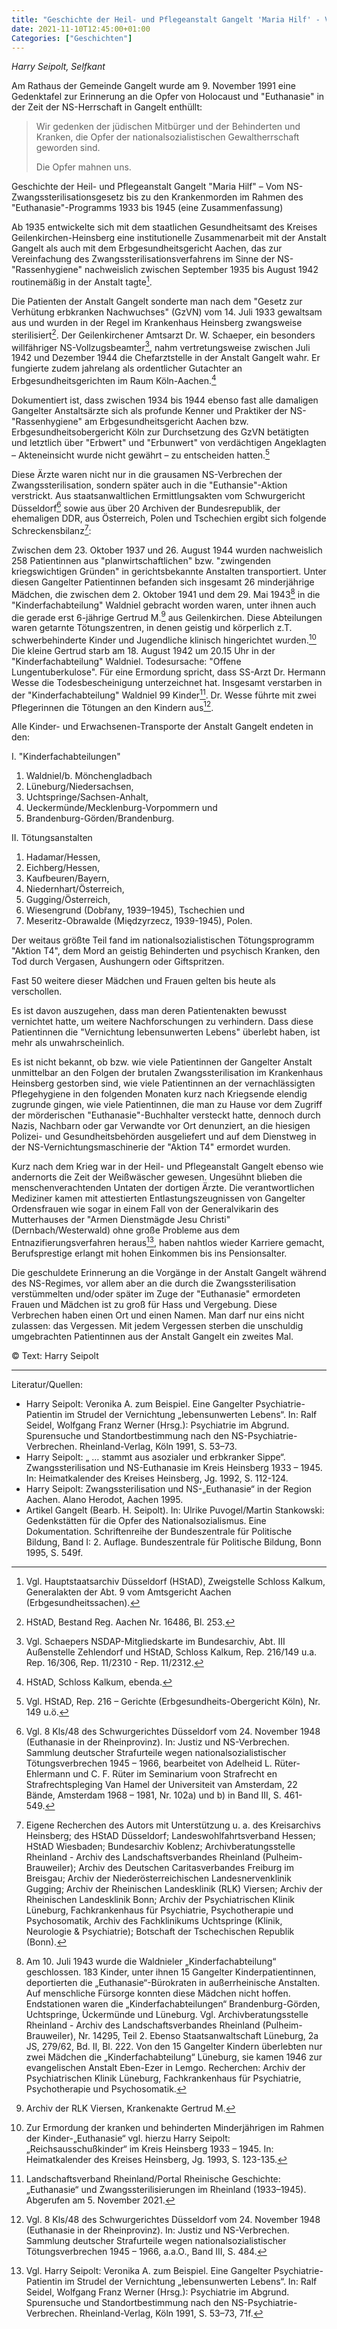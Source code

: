 ```yaml
---
title: "Geschichte der Heil- und Pflegeanstalt Gangelt 'Maria Hilf' - Vom NS-Zwangssterilisationsgesetz bis zu den Krankenmorden im Rahmen des 'Euthanasie'-Programms 1933 bis 1945 (eine Zusammenfassung)"
date: 2021-11-10T12:45:00+01:00
Categories: ["Geschichten"]
---
```

_Harry Seipolt, Selfkant_

Am Rathaus der Gemeinde Gangelt wurde am 9. November 1991 eine Gedenktafel zur Erinnerung an die Opfer von Holocaust und "Euthanasie" in der Zeit der NS-Herrschaft in Gangelt enthüllt:
> Wir gedenken der jüdischen Mitbürger und der Behinderten und Kranken,
> die Opfer der nationalsozialistischen Gewaltherrschaft geworden sind.
>
> Die Opfer mahnen uns.

Geschichte der Heil- und Pflegeanstalt Gangelt "Maria Hilf" – Vom NS-Zwangssterilisationsgesetz bis zu den Krankenmorden im Rahmen des "Euthanasie"-Programms 1933 bis 1945 (eine Zusammenfassung)

Ab 1935 entwickelte sich mit dem staatlichen Gesundheitsamt des Kreises Geilenkirchen-Heinsberg eine institutionelle Zusammenarbeit mit der Anstalt Gangelt als auch mit dem Erbgesundheitsgericht Aachen, das zur Vereinfachung des Zwangssterilisationsverfahrens im Sinne der NS-"Rassenhygiene" nachweislich zwischen September 1935 bis August 1942 routinemäßig in der Anstalt tagte[^1].
 
Die Patienten der Anstalt Gangelt sonderte man nach dem "Gesetz zur Verhütung erbkranken Nachwuchses" (GzVN) vom 14. Juli 1933 gewaltsam aus und wurden in der Regel im Krankenhaus Heinsberg zwangsweise sterilisiert[^2].
Der Geilenkirchener Amtsarzt Dr. W. Schaeper, ein besonders willfähriger NS-Vollzugsbeamter[^3], nahm vertretungsweise zwischen Juli 1942 und Dezember 1944 die Chefarztstelle in der Anstalt Gangelt wahr.
Er fungierte zudem jahrelang als ordentlicher Gutachter an Erbgesundheitsgerichten im Raum Köln-Aachen.[^4]
  
Dokumentiert ist, dass zwischen 1934 bis 1944 ebenso fast alle damaligen Gangelter Anstaltsärzte sich als profunde Kenner und Praktiker der NS-"Rassenhygiene" am Erbgesundheitsgericht Aachen bzw. Erbgesundheitsobergericht Köln zur Durchsetzung des GzVN betätigten und letztlich über "Erbwert" und "Erbunwert" von verdächtigen Angeklagten – Akteneinsicht wurde nicht gewährt – zu entscheiden hatten.[^5]
   
Diese Ärzte waren nicht nur in die grausamen NS-Verbrechen der Zwangssterilisation, sondern später auch in die "Euthansie"-Aktion verstrickt. 
Aus staatsanwaltlichen Ermittlungsakten vom Schwurgericht Düsseldorf[^6] sowie aus über 20 Archiven der Bundesrepublik, der ehemaligen DDR, aus Österreich, Polen und Tschechien ergibt sich folgende Schreckensbilanz[^7]:

Zwischen dem 23. Oktober 1937 und 26. August 1944 wurden nachweislich 258 Patientinnen aus "planwirtschaftlichen" bzw. "zwingenden kriegswichtigen Gründen" in gerichtsbekannte Anstalten transportiert.
Unter diesen Gangelter Patientinnen befanden sich insgesamt 26 minderjährige Mädchen, die zwischen dem 2. Oktober 1941 und dem 29. Mai 1943[^8] in die "Kinderfachabteilung" Waldniel gebracht worden waren, unter ihnen auch die gerade erst 6-jährige Gertrud M.[^9] aus Geilenkirchen.
Diese Abteilungen waren getarnte Tötungszentren, in denen geistig und körperlich z.T. schwerbehinderte Kinder und Jugendliche klinisch hingerichtet wurden.[^10]
Die kleine Gertrud starb am 18. August 1942 um 20.15 Uhr in der "Kinderfachabteilung" Waldniel.
Todesursache: "Offene Lungentuberkulose".
Für eine Ermordung spricht, dass SS-Arzt Dr. Hermann Wesse die Todesbescheinigung unterzeichnet hat.
Insgesamt verstarben in der "Kinderfachabteilung" Waldniel 99 Kinder[^11].
Dr. Wesse führte mit zwei Pflegerinnen die Tötungen an den Kindern aus[^12].

Alle Kinder- und Erwachsenen-Transporte der Anstalt Gangelt endeten in den:

I. "Kinderfachabteilungen"
1. Waldniel/b. Mönchengladbach
2. Lüneburg/Niedersachsen,
3. Uchtspringe/Sachsen-Anhalt,
4. Ueckermünde/Mecklenburg-Vorpommern und 
5. Brandenburg-Görden/Brandenburg.


II.	Tötungsanstalten  
1. Hadamar/Hessen, 
2. Eichberg/Hessen, 
3. Kaufbeuren/Bayern,
4. Niedernhart/Österreich, 
5. Gugging/Österreich,
6. Wiesengrund (Dobřany, 1939–1945), Tschechien und 
7. Meseritz-Obrawalde (Międzyrzecz, 1939-1945), Polen.
 

Der weitaus größte Teil fand im nationalsozialistischen Tötungsprogramm "Aktion T4", dem Mord an geistig Behinderten und psychisch Kranken, den Tod durch Vergasen, Aushungern oder Giftspritzen.

Fast 50 weitere dieser Mädchen und Frauen gelten bis heute als verschollen.

Es ist davon auszugehen, dass man deren Patientenakten bewusst vernichtet hatte, um weitere Nachforschungen zu verhindern.
Dass diese Patientinnen die "Vernichtung lebensunwerten Lebens" überlebt haben, ist mehr als unwahrscheinlich.
 

Es ist nicht bekannt, ob bzw. wie viele Patientinnen der Gangelter Anstalt unmittelbar an den Folgen der brutalen Zwangssterilisation im Krankenhaus Heinsberg gestorben sind, wie viele Patientinnen an der vernachlässigten Pflegehygiene in den folgenden Monaten kurz nach Kriegsende elendig zugrunde gingen, wie viele Patientinnen, die man zu Hause vor dem Zugriff der mörderischen "Euthanasie"-Buchhalter versteckt hatte, dennoch durch Nazis, Nachbarn oder gar Verwandte vor Ort denunziert, an die hiesigen Polizei- und Gesundheitsbehörden ausgeliefert und auf dem Dienstweg in der NS-Vernichtungsmaschinerie der "Aktion T4" ermordet wurden.

Kurz nach dem Krieg war in der Heil- und Pflegeanstalt Gangelt ebenso wie andernorts die Zeit der Weißwäscher gewesen.
Ungesühnt blieben die menschenverachtenden Untaten der dortigen Ärzte.
Die verantwortlichen Mediziner kamen mit attestierten Entlastungszeugnissen von Gangelter Ordensfrauen wie sogar in einem Fall von der Generalvikarin des Mutterhauses der "Armen Dienstmägde Jesu Christi" (Dernbach/Westerwald) ohne große Probleme aus dem Entnazifierungsverfahren heraus[^13], haben nahtlos wieder Karriere gemacht, Berufsprestige erlangt mit hohen Einkommen bis ins Pensionsalter.

Die geschuldete Erinnerung an die Vorgänge in der Anstalt Gangelt während des NS-Regimes, vor allem aber an die durch die Zwangssterilisation verstümmelten und/oder später im Zuge der "Euthanasie" ermordeten Frauen und Mädchen ist zu groß für Hass und Vergebung.
Diese Verbrechen haben einen Ort und einen Namen.
Man darf nur eins nicht zulassen: das Vergessen.
Mit jedem Vergessen sterben die unschuldig umgebrachten Patientinnen aus der Anstalt Gangelt ein zweites Mal.

© Text: Harry Seipolt

[^1]: Vgl. Hauptstaatsarchiv Düsseldorf (HStAD), Zweigstelle Schloss Kalkum, Generalakten der Abt. 9 vom Amtsgericht Aachen (Erbgesundheitssachen).
[^2]: HStAD, Bestand Reg. Aachen Nr. 16486, Bl. 253.
[^3]: Vgl. Schaepers NSDAP-Mitgliedskarte im Bundesarchiv, Abt. III Außenstelle Zehlendorf und HStAD, Schloss Kalkum, Rep. 216/149 u.a. Rep. 16/306, Rep. 11/2310 - Rep. 11/2312.
[^4]: HStAD, Schloss Kalkum, ebenda.
[^5]: Vgl. HStAD, Rep. 216 – Gerichte (Erbgesundheits-Obergericht Köln), Nr. 149 u.ö. 
[^6]: Vgl. 8 Kls/48 des Schwurgerichtes Düsseldorf vom 24. November 1948 (Euthanasie in der Rheinprovinz). In: Justiz und NS-Verbrechen. Sammlung deutscher Strafurteile wegen nationalsozialistischer Tötungsverbrechen 1945 – 1966, bearbeitet von Adelheid L. Rüter-Ehlermann und C. F. Rüter im Seminarium voon Strafrecht en Strafrechtspleging Van Hamel der Universiteit van Amsterdam, 22 Bände, Amsterdam 1968 – 1981, Nr. 102a) und b) in Band III, S. 461-549.
[^7]: Eigene Recherchen des Autors mit Unterstützung u. a. des Kreisarchivs Heinsberg; des HStAD Düsseldorf; Landeswohlfahrtsverband Hessen; HStAD Wiesbaden; Bundesarchiv Koblenz; Archivberatungsstelle Rheinland - Archiv des Landschaftsverbandes Rheinland (Pulheim-Brauweiler); Archiv des Deutschen Caritasverbandes Freiburg im Breisgau; Archiv der Niederösterreichischen Landesnervenklinik Gugging; Archiv der Rheinischen Landesklinik (RLK) Viersen; Archiv der Rheinischen Landesklinik Bonn; Archiv der Psychiatrischen Klinik Lüneburg, Fachkrankenhaus für Psychiatrie, Psychotherapie und Psychosomatik, Archiv des Fachklinikums Uchtspringe (Klinik, Neurologie & Psychiatrie); Botschaft der Tschechischen Republik (Bonn).
[^8]: Am 10. Juli 1943 wurde die Waldnieler „Kinderfachabteilung“ geschlossen. 183 Kinder, unter ihnen 15 Gangelter Kinderpatientinnen, deportierten die „Euthanasie“-Bürokraten in außerrheinische Anstalten. Auf menschliche Fürsorge konnten diese Mädchen nicht hoffen. Endstationen waren die „Kinderfachabteilungen“ Brandenburg-Görden, Uchtspringe, Ückermünde und Lüneburg. Vgl. Archivberatungsstelle Rheinland - Archiv des Landschaftsverbandes Rheinland (Pulheim-Brauweiler), Nr. 14295, Teil 2. Ebenso Staatsanwaltschaft Lüneburg, 2a JS, 279/62, Bd. II, Bl. 222. Von den 15 Gangelter Kindern überlebten nur zwei Mädchen die „Kinderfachabteilung“ Lüneburg, sie kamen 1946 zur evangelischen Anstalt Eben-Ezer in Lemgo. Recherchen: Archiv der Psychiatrischen Klinik Lüneburg, Fachkrankenhaus für Psychiatrie, Psychotherapie und Psychosomatik.
[^9]: Archiv der RLK Viersen, Krankenakte Gertrud M.  
[^10]: Zur Ermordung der kranken und behinderten Minderjährigen im Rahmen der Kinder-„Euthanasie“ vgl. hierzu Harry Seipolt: „Reichsausschußkinder“ im Kreis Heinsberg 1933 – 1945. In: Heimatkalender des Kreises Heinsberg, Jg. 1993, S. 123-135.
[^11]: Landschaftsverband Rheinland/Portal Rheinische Geschichte: „Euthanasie“ und Zwangssterilisierungen im Rheinland (1933–1945). Abgerufen am 5. November 2021.
[^12]: Vgl. 8 Kls/48 des Schwurgerichtes Düsseldorf vom 24. November 1948 (Euthanasie in der Rheinprovinz). In: Justiz und NS-Verbrechen. Sammlung deutscher Strafurteile wegen nationalsozialistischer Tötungsverbrechen 1945 – 1966, a.a.O., Band III, S. 484.
[^13]: Vgl. Harry Seipolt: Veronika A. zum Beispiel. Eine Gangelter Psychiatrie-Patientin im Strudel der Vernichtung „lebensunwerten Lebens“. In: Ralf Seidel, Wolfgang Franz Werner (Hrsg.): Psychiatrie im Abgrund. Spurensuche und Standortbestimmung nach den NS-Psychiatrie-Verbrechen. Rheinland-Verlag, Köln 1991, S. 53–73, 71f.


----
Literatur/Quellen:
* Harry Seipolt: Veronika A. zum Beispiel. Eine Gangelter Psychiatrie-Patientin im Strudel der Vernichtung „lebensunwerten Lebens“. In: Ralf Seidel, Wolfgang Franz Werner (Hrsg.): Psychiatrie im Abgrund. Spurensuche und Standortbestimmung nach den NS-Psychiatrie-Verbrechen. Rheinland-Verlag, Köln 1991, S. 53–73. 
* Harry Seipolt: „ … stammt aus asozialer und erbkranker Sippe“. Zwangssterilisation und NS-Euthanasie im Kreis Heinsberg 1933 – 1945. In: Heimatkalender des Kreises Heinsberg, Jg. 1992, S. 112-124.
* Harry Seipolt: Zwangssterilisation und NS-„Euthanasie“ in der Region Aachen. Alano Herodot, Aachen 1995.
* Artikel Gangelt (Bearb. H. Seipolt). In: Ulrike Puvogel/Martin Stankowski: Gedenkstätten für die Opfer des Nationalsozialismus. Eine Dokumentation. Schriftenreihe der Bundeszentrale für Politische Bildung, Band I: 2. Auflage. Bundeszentrale für Politische Bildung, Bonn 1995, S. 549f.  

